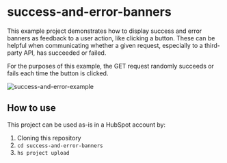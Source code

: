 # success-and-error-banners

This example project demonstrates how to display success and error banners as feedback to a user action, like clicking a button. These can be helpful when communicating whether a given request, especially to a third-party API, has succeeded or failed.

For the purposes of this example, the GET request randomly succeeds or fails each time the button is clicked.

![success-and-error-example](https://user-images.githubusercontent.com/5553591/183501320-a7048093-799d-4d49-a23b-83942746a5d6.gif)

## How to use

This project can be used as-is in a HubSpot account by:
1. Cloning this repository
2. `cd success-and-error-banners`
3. `hs project upload`
